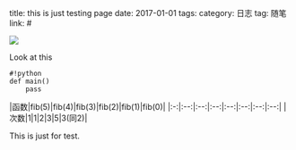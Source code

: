 title: this is just testing page
date: 2017-01-01 
tags: 
    category: 日志
    tag: 随笔
    link: #

![]({{aimg.test.test}})


Look at this



	#!python
	def main()
		pass




|函数|fib(5)|fib(4)|fib(3)|fib(2)|fib(1)|fib(0)|
|:-:|:--:|:--:|:--:|:--:|:--:|:--:|:--:|
|次数|1|1|2|3|5|3(同2)|
<!--More-->
This is just for test.
